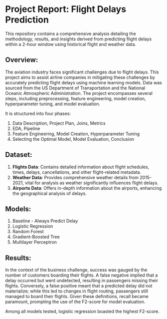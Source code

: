 # Project Report: Flight Delays Prediction 

This repository contains a comprehensive analysis detailing the methodology, results, and insights derived from predicting flight delays within a 2-hour window using historical flight and weather data.

## Overview:

The aviation industry faces significant challenges due to flight delays. This project aims to assist airline companies in mitigating these challenges by accurately predicting flight delays using machine learning models. Data was sourced from the US Department of Transportation and the National Oceanic Atmospheric Administration. The project encompasses several steps, including preprocessing, feature engineering, model creation, hyperparameter tuning, and model evaluation. 

It is structured into four phases:
1. Data Description, Project Plan, Joins, Metrics
2. EDA, Pipeline
3. Feature Engineering, Model Creation, Hyperparameter Tuning
4. Selecting the Optimal Model, Model Evaluation, Conclusion

## Dataset:

1. **Flights Data**: Contains detailed information about flight schedules, times, delays, cancellations, and other flight-related metadata.
2. **Weather Data**: Provides comprehensive weather details from 2015-2021, vital for analysis as weather significantly influences flight delays.
3. **Airports Data**: Offers in-depth information about the airports, enhancing the geographical analysis of delays.

## Models:
1. Baseline - Always Predict Delay
2. Logistic Regression
3. Random Forest
4. Gradient-Boosted Tree
5. Multilayer Perceptron
   
## Results:

In the context of the business challenge, success was gauged by the number of customers boarding their flights. A false negative implied that a delay occurred but went undetected, resulting in passengers missing their flights. Conversely, a false positive meant that a predicted delay did not materialize; while this led to changes in flight routing, passengers still managed to board their flights. Given these definitions, recall became paramount, prompting the use of the F2-score for model evaluation.

Among all models tested, logistic regression boasted the highest F2-score.

